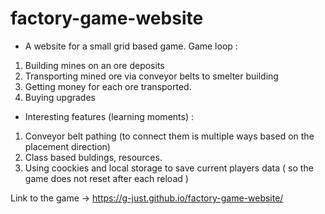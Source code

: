 # factory-game-website

* A website for a small grid based game. Game loop :
1. Building mines on an ore deposits
2. Transporting mined ore via conveyor belts to smelter building
3. Getting money for each ore transported.
4. Buying upgrades

* Interesting features (learning moments) :
1. Conveyor belt pathing (to connect them is multiple ways based on the placement direction)
2. Class based buldings, resources.
3. Using coockies and local storage to save current players data ( so the game does not reset after each reload )

Link to the game -> https://g-just.github.io/factory-game-website/
